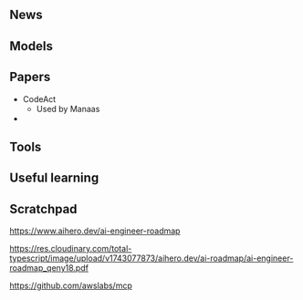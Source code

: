 ## News

## Models

## Papers
- CodeAct
	- Used by Manaas
- 

## Tools

## Useful learning

## Scratchpad
https://www.aihero.dev/ai-engineer-roadmap

https://res.cloudinary.com/total-typescript/image/upload/v1743077873/aihero.dev/ai-roadmap/ai-engineer-roadmap_qeny18.pdf

https://github.com/awslabs/mcp